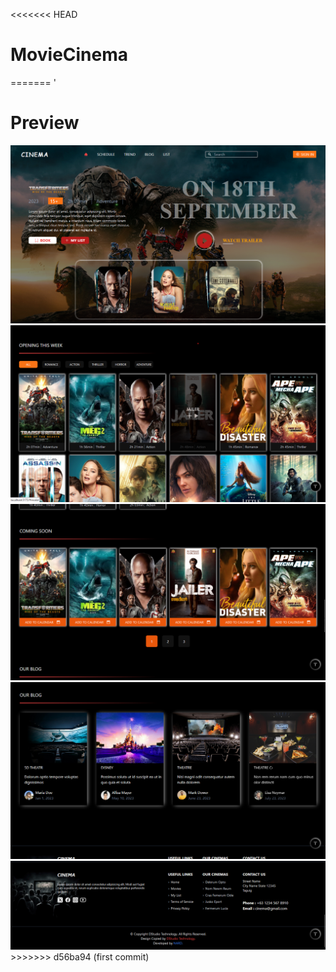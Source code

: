 <<<<<<< HEAD
# MovieCinema
=======
'


# Preview

<img src="/public/Preview/Main-Section.png" alt="Main" />
<img src="/public/Preview/Schedule-Section.png" alt="Schedule" />
<img src="/public/Preview/ComingSoon-Section.png" alt="ComingSoon" />
<img src="/public/Preview/Blog-Section.png" alt="Blog" />
<img src="/public/Preview/Footer-Section.png" alt="Footer" />
>>>>>>> d56ba94 (first commit)
